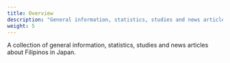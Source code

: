 ```yaml
---
title: Overview
description: "General information, statistics, studies and news articles about Filipinos in Japan"
weight: 5
---
```

A collection of general information, statistics, studies and news articles about Filipinos in Japan.